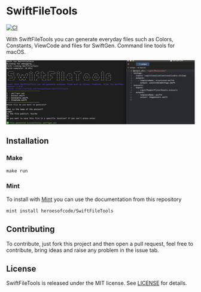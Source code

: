 # SwiftFileTools

[![CI](https://github.com/heroesofcode/SwiftFileTools/actions/workflows/CI.yml/badge.svg)](https://github.com/heroesofcode/SwiftFileTools/actions/workflows/CI.yml)

With SwiftFileTools you can generate everyday files such as Colors, Constants, ViewCode and files for SwiftGen. Command line tools for macOS.

<img src="https://github.com/heroesofcode/SwiftFileTools/blob/main/assets/demo.png">

## Installation

### Make
```
make run
```

### Mint

To install with [Mint](https://github.com/yonaskolb/Mint) you can use the documentation from this repository

```
mint install heroesofcode/SwiftFileTools
```

## Contributing

To contribute, just fork this project and then open a pull request, feel free to contribute, bring ideas and raise any problem in the issue tab.

## License

SwiftFileTools is released under the MIT license. See [LICENSE](https://github.com/heroesofcode/SwiftFileTools/blob/main/LICENSE) for details.
